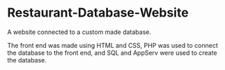 # Restaurant-Database-Website
A website connected to a custom made database. 

The front end was made using HTML and CSS, PHP was used to connect the database to the front end, and SQL and AppServ were used to create the database. 

